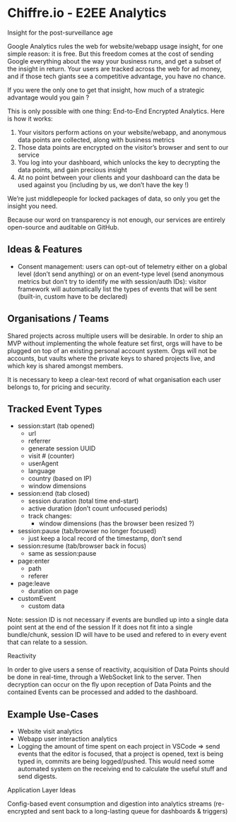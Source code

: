 # Chiffre.io - E2EE Analytics

Insight for the post-surveillance age

Google Analytics rules the web for website/webapp usage insight, for one simple
reason: it is free. But this freedom comes at the cost of sending Google
everything about the way your business runs, and get a subset of the insight
in return.
Your users are tracked across the web for ad money, and if those tech giants
see a competitive advantage, you have no chance.

If you were the only one to get that insight, how much of a strategic advantage
would you gain ?

This is only possible with one thing: End-to-End Encrypted Analytics. Here is
how it works:

1. Your visitors perform actions on your website/webapp, and anonymous data
   points are collected, along with business metrics
2. Those data points are encrypted on the visitor’s browser and sent to our service
3. You log into your dashboard, which unlocks the key to decrypting the data points, and gain precious insight
4. At no point between your clients and your dashboard can the data be used against you (including by us, we don’t have the key !)

We’re just middlepeople for locked packages of data, so only you get the insight you need.

Because our word on transparency is not enough, our services are entirely open-source and auditable on GitHub.

## Ideas & Features

- Consent management: users can opt-out of telemetry either on a global level (don’t send anything) or on an event-type level (send anonymous metrics but don’t try to identify me with session/auth IDs): visitor framework will automatically list the types of events that will be sent (built-in, custom have to be declared)

## Organisations / Teams

Shared projects across multiple users will be desirable. In order to ship an MVP without implementing the whole feature set first, orgs will have to be plugged on top of an existing personal account system.
Orgs will not be accounts, but vaults where the private keys to shared projects live, and which key is shared amongst members.

It is necessary to keep a clear-text record of what organisation each user belongs to, for pricing and security.

## Tracked Event Types

- session:start (tab opened)
  - url
  - referrer
  - generate session UUID
  - visit # (counter)
  - userAgent
  - language
  - country (based on IP)
  - window dimensions
- session:end (tab closed)
  - session duration (total time end-start)
  - active duration (don’t count unfocused periods)
  - track changes:
    - window dimensions (has the browser been resized ?)
- session:pause (tab/browser no longer focused)
  - just keep a local record of the timestamp, don’t send
- session:resume (tab/browser back in focus)
  - same as session:pause
- page:enter
  - path
  - referer
- page:leave
  - duration on page
- customEvent
  - custom data

Note: session ID is not necessary if events are bundled up into a single data point sent at the end of the session
If it does not fit into a single bundle/chunk, session ID will have to be used and refered to in every event that can
relate to a session.

Reactivity

In order to give users a sense of reactivity, acquisition of Data Points should be done in real-time, through a WebSocket link to the server.
Then decryption can occur on the fly upon reception of Data Points and the contained Events can be processed and added to the dashboard.

## Example Use-Cases

- Website visit analytics
- Webapp user interaction analytics
- Logging the amount of time spent on each project in VSCode => send events that the editor is focused, that a project is opened, text is being typed in, commits are being logged/pushed. This would need some automated system on the receiving end to calculate the useful stuff and send digests.

Application Layer Ideas

Config-based event consumption and digestion into analytics streams (re-encrypted and sent back to a long-lasting queue for dashboards & triggers)
